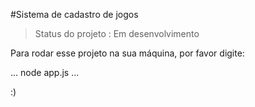 #Sistema de cadastro de jogos

> Status  do  projeto : Em desenvolvimento

Para rodar esse projeto na sua máquina, por favor digite:


...
node app.js
...

:)